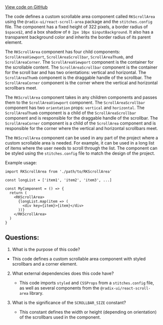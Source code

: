 [View code on GitHub](zoo-labs/zoo/blob/master/ui/src/primitives/ScrollArea.tsx)

The code defines a custom scrollable area component called `RKScrollArea` using the `@radix-ui/react-scroll-area` package and the `stitches.config` file. The component has a fixed height of 322 pixels, a border radius of `$space$2`, and a box shadow of `0 2px 10px $inputBackground`. It also has a transparent background color and inherits the border radius of its parent element. 

The `RKScrollArea` component has four child components: `ScrollAreaViewport`, `ScrollAreaScrollbar`, `ScrollAreaThumb`, and `ScrollAreaCorner`. The `ScrollAreaViewport` component is the container for the scrollable content. The `ScrollAreaScrollbar` component is the container for the scroll bar and has two orientations: vertical and horizontal. The `ScrollAreaThumb` component is the draggable handle of the scrollbar. The `ScrollAreaCorner` component is the corner where the vertical and horizontal scrollbars meet.

The `RKScrollArea` component takes in any children components and passes them to the `ScrollAreaViewport` component. The `ScrollAreaScrollbar` component has two `orientation` props: `vertical` and `horizontal`. The `ScrollAreaThumb` component is a child of the `ScrollAreaScrollbar` component and is responsible for the draggable handle of the scrollbar. The `ScrollAreaCorner` component is a child of the `ScrollArea` component and is responsible for the corner where the vertical and horizontal scrollbars meet.

The `RKScrollArea` component can be used in any part of the project where a custom scrollable area is needed. For example, it can be used in a long list of items where the user needs to scroll through the list. The component can be styled using the `stitches.config` file to match the design of the project. 

Example usage:

```
import RKScrollArea from './path/to/RKScrollArea'

const longList = ['item1', 'item2', 'item3', ...]

const MyComponent = () => {
  return (
    <RKScrollArea>
      {longList.map(item => (
        <div key={item}>{item}</div>
      ))}
    </RKScrollArea>
  )
}
```
## Questions: 
 1. What is the purpose of this code?
   - This code defines a custom scrollable area component with styled scrollbars and a corner element.

2. What external dependencies does this code have?
   - This code imports `styled` and `CSSProps` from a `stitches.config` file, as well as several components from the `@radix-ui/react-scroll-area` library.

3. What is the significance of the `SCROLLBAR_SIZE` constant?
   - This constant defines the width or height (depending on orientation) of the scrollbars used in the component.